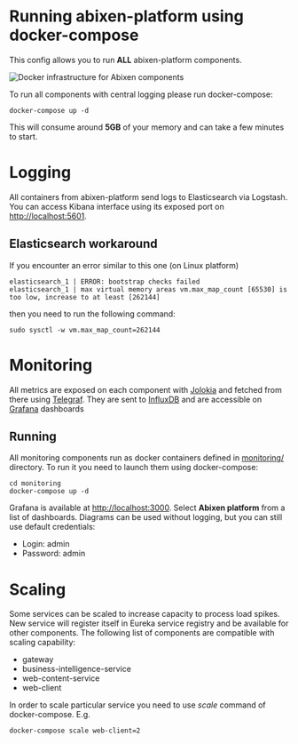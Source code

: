 # Running abixen-platform using docker-compose
This config allows you to run **ALL** abixen-platform components.

![Docker infrastructure for Abixen components](../documentation-image/abixen-docker-infrastructure.png "Docker infrastructure for Abixen components")

To run all components with central logging please run docker-compose:

```
docker-compose up -d
```

This will consume around **5GB** of your memory and can take a few minutes to start.

# Logging
All containers from abixen-platform send logs to Elasticsearch via Logstash.
You can access Kibana interface using its exposed port on [http://localhost:5601](http://localhost:5601).


## Elasticsearch workaround
If you encounter an error similar to this one (on Linux platform)

```
elasticsearch_1 | ERROR: bootstrap checks failed
elasticsearch_1 | max virtual memory areas vm.max_map_count [65530] is too low, increase to at least [262144]
```

then you need to run the following command:

```
sudo sysctl -w vm.max_map_count=262144
```

# Monitoring
All metrics are exposed on each component with [Jolokia](http://jolokia.org) and fetched from there using [Telegraf](https://influxdata.com/telegraf-correlate-log-metrics-data-performance-bottlenecks/). They are sent to [InfluxDB](https://influxdata.com/) and are accessible on [Grafana](https://grafana.net) dashboards

## Running
All monitoring components run as docker containers defined in [monitoring/](monitoring/) directory.
To run it you need to launch them using docker-compose:

```
cd monitoring
docker-compose up -d
```

Grafana is available at [http://localhost:3000](http://localhost:3000). Select **Abixen platform** from a list of dashboards. Diagrams can be used without logging, but you can still use default credentials:

  * Login: admin
  * Password: admin


# Scaling

Some services can be scaled to increase capacity to process load spikes. New service will register itself in Eureka service registry and be available for other components.
The following list of components are compatible with scaling capability:

  * gateway
  * business-intelligence-service
  * web-content-service 
  * web-client

In order to scale particular service you need to use *scale* command of docker-compose. E.g.

```
docker-compose scale web-client=2
```
